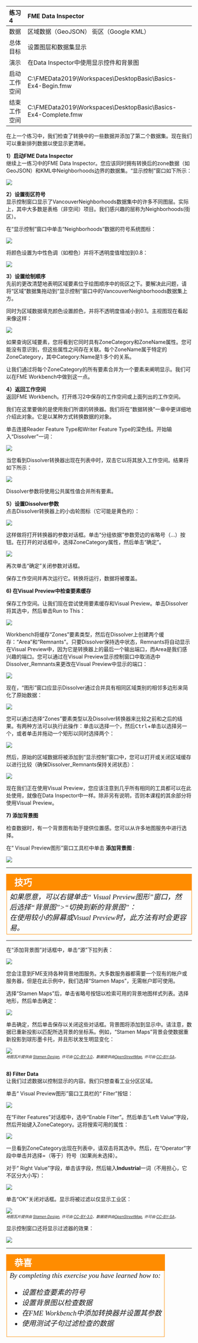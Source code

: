 |  练习4 |  FME Data Inspector |
| :--- | :--- |
| 数据 | 区域数据（GeoJSON） 街区（Google KML） |
| 总体目标 | 设置图层和数据集显示 |
| 演示 | 在Data Inspector中使用显示控件和背景图 |
| 启动工作空间 | C:\FMEData2019\Workspaces\DesktopBasic\Basics-Ex4-Begin.fmw |
| 结束工作空间 | C:\FMEData2019\Workspaces\DesktopBasic\Basics-Ex4-Complete.fmw |

在上一个练习中，我们检查了转换中的一些数据并添加了第二个数据集。现在我们可以重新排列数据以使显示更清晰。

  
**1）启动FME Data Inspector**  
继续上一练习中的FME Data Inspector。您应该同时拥有转换后的zone数据（如GeoJSON）和KML中Neighborhoods边界的数据集。“显示控制”窗口如下所示：

![](./Images/Img1.219.Ex4.DisplayControlWindow.png)
  
**2）设置街区符号**  
显示控制窗口显示了VancouverNeighborhoods数据集中的许多不同图层。实际上，其中大多数是表格（非空间）项目。我们感兴趣的层称为Neighborhoods(街区）。

在“显示控制”窗口中单击“Neighborhoods”数据的符号系统图标：

![](./Images/Img1.220.Ex4.SetSymbologyIcon.png)

将颜色设置为中性色调（如橙色）并将不透明度值增加到0.8：

![](./Images/Img1.221.Ex4.SetSymbologyDialog.png)

  
**3）设置绘制顺序**  
先前的更改清楚地表明区域要素位于绘图顺序中的街区之下。要解决此问题，请将“区域”数据集拖动到“显示控制”窗口中的VancouverNeighborhoods数据集上方。

同时为区域数据填充颜色设置颜色，并将不透明度值减小到0.1。主视图现在看起来像这样：

![](./Images/Img1.222.Ex4.ResymbolizedData.png)

如果查询区域要素，您将看到它同时具有ZoneCategory和ZoneName属性。您可能没有意识到，但这些属性之间存在关联。每个ZoneName属于特定的ZoneCategory，其中Category:Name是1:多个的关系。

让我们通过将每个ZoneCategory的所有要素合并为一个要素来阐明显示。我们可以在FME Workbench中做到这一点。

  
**4）返回工作空间**  
返回FME Workbench。打开练习2中保存的工作空间或上面列出的工作空间。

我们在这里要做的是使用我们所谓的转换器。我们将在“数据转换”一章中更详细地介绍此对象。它是以某种方式转换数据的对象。

单击连接Reader Feature Type和Writer Feature Type的深色线。开始输入“Dissolver”一词：

![](./Images/Img1.223.Ex4.AddTransformer.png)

当您看到Dissolver转换器出现在列表中时，双击它以将其放入工作空间。结果将如下所示：

![](./Images/Img1.224.Ex4.DissolverTransformer.png)

Dissolver参数将使用公共属性值合并所有要素。

  
**5）设置Dissolver参数**  
点击Dissolver转换器上的小齿轮图标（它可能是黄色的）：

![](./Images/Img1.225.Ex4.DissolverParametersButton.png)

这样做将打开转换器的参数对话框。单击“分组依据”参数旁边的省略号（...）按钮。在打开的对话框中，选择ZoneCategory属性，然后单击“确定”。

![](./Images/Img1.226.Ex4.DissolverGroupByParameter.png)

再次单击“确定”关闭参数对话框。

保存工作空间并再次运行它。转换将运行，数据将被覆盖。

**6) 在Visual Preview中检查要素缓存**

保存工作空间。让我们现在尝试使用要素缓存和Visual Preview。单击Dissolver将其选中，然后单击Run to This：

![](./Images/Img1.227.Ex4.RunToThis.png)

Workbench将缓存“Zones”要素类型，然后在Dissolver上创建两个缓存：“Area”和“Remnants”。只要Dissolver保持选中状态，Remnants将自动显示在Visual Preview中，因为它是转换器上的最后一个输出端口，而Area是我们感兴趣的端口。您可以通过在Visual Preview显示控制窗口中取消选中Dissolver_Remnants来更改在Visual Preview中显示的端口：

![](./Images/Img1.228.Ex4.DisplayControl.png)

现在，“图形”窗口应显示Dissolver通过合并具有相同区域类别的相邻多边形来简化了原始数据：

![](./Images/Img1.229.Ex4.DissolverResults.png)

您可以通过选择“Zones”要素类型以及Dissolver转换器来比较之前和之后的结果。有两种方法可以执行此操作：单击以选择一个，然后<kbd>Ctrl</kbd>+单击以选择另一个，或者单击并拖动一个矩形以同时选择两个：

![](./Images/Img1.230.Ex4.ClickAndDragSelect.png)

然后，原始的区域数据将被添加到“显示控制”窗口中，您可以打开或关闭区域缓存以进行比较（确保Dissolver_Remnants保持关闭状态）：


![](./Images/Img1.231.Ex4.CompareCaches.png)

现在我们正在使用Visual Preview，您应该注意到几乎所有相同的工具都可以在此处使用，就像在Data Inspector中一样。除非另有说明，否则本课程的其余部分将使用Visual Preview。


**7) 添加背景图** 

检查数据时，有一个背景图有助于提供位置感。您可以从许多地图服务中进行选择。

在“ Visual Preview图形”窗口工具栏中单击 **添加背景图** :

![](./Images/Img1.232.Ex4.AddABackgroundMap.png)

---

<!--Tip Section-->

<table style="border-spacing: 0px">
<tr>
<td style="vertical-align:middle;background-color:darkorange;border: 2px solid darkorange">
<i class="fa fa-info-circle fa-lg fa-pull-left fa-fw" style="color:white;padding-right: 12px;vertical-align:text-top"></i>
<span style="color:white;font-size:x-large;font-weight: bold;font-family:serif">技巧</span>
</td>
</tr>

<tr>
<td style="border: 1px solid darkorange">
<span style="font-family:serif; font-style:italic; font-size:larger">
如果愿意，可以右键单击“ Visual Preview图形”窗口，然后选择“背景图”>“切换到新的背景图”： <br>
<img src="./Images/switch-to-a-new-background-map.png" alt=""><br>
在使用较小的屏幕或Visual Preview时，此方法有时会更容易。
</span>
</td>
</tr>
</table>

---

在“添加背景图”对话框中，单击“源”下拉列表：

![](./Images/Img1.233.Ex4.BackgroundMapDialog.png)

您会注意到FME支持各种背景地图服务。大多数服务器都需要一个现有的帐户或服务器，但是在此示例中，我们选择“Stamen Maps”，无需帐户即可使用。

选择“Stamen Maps”后，单击省略号按钮以检索可用的背景地图样式列表。选择地形，然后单击确定：

![](./Images/Img1.234.Ex4.BackgroundMapPropertiesDialog.png)

单击确定，然后单击保存以关闭这些对话框。背景图将添加到显示中。请注意，数据已重新投影以匹配所选背景的坐标系。例如，“Stamen Maps”背景会使数据重新投影到球形墨卡托，并且形状发生明显变化：

![](./Images/Img1.235.Ex4.DataWithBackgroundMap.png)
<br><span style="font-style:italic;font-size:x-small">地图瓦片提供由 <a href="https://stamen.com">Stamen Design</a>, 许可由 <a href="https://creativecommons.org/licenses/by/3.0">CC-BY-3.0</a>。数据提供由<a href="http://openstreetmap.org">OpenStreetMap</a>, 许可由 <a href="http://creativecommons.org/licenses/by-sa/3.0">CC-BY-SA</a>。


<br>**8) Filter Data**
<br>让我们过滤数据以控制显示的内容。我们只想查看工业分区区域。

单击“ Visual Preview图形”窗口工具栏的“ Filter”按钮：

![](./Images/Img1.236.Ex4.FilterButton.png)

在“Filter Features”对话框中，选中“Enable Filter”。然后单击“Left Value”字段，然后开始键入ZoneCategory。这将搜索可用的属性：

![](./Images/Img1.237.Ex4.AttributeSearch.png)

一旦看到ZoneCategory出现在列表中，请双击将其选中。然后，在“Operator”字段中单击并选择=（等于）符号（如果尚未选择）。

对于“ Right Value”字段，单击该字段，然后输入**Industrial**一词（不用担心，它不区分大小写）：

![](./Images/Img1.238.Ex4.OneFilterSet.png)

单击“OK”关闭对话框。显示将被过滤以仅显示工业区：

![](./Images/Img1.239.Ex4.FilteredData.png)
<br><span style="font-style:italic;font-size:x-small">地图瓦片提供由 <a href="https://stamen.com">Stamen Design</a>, 许可由 <a href="https://creativecommons.org/licenses/by/3.0">CC-BY-3.0</a>。数据提供由<a href="http://openstreetmap.org">OpenStreetMap</a>, 许可由 <a href="http://creativecommons.org/licenses/by-sa/3.0">CC-BY-SA</a>。
  
显示控制窗口还将显示过滤器的效果：

![](./Images/Img1.240.Ex4.DisplayControlFilter.png)

---

<!--Exercise Congratulations Section-->

<table style="border-spacing: 0px">
<tr>
<td style="vertical-align:middle;background-color:darkorange;border: 2px solid darkorange">
<i class="fa fa-thumbs-o-up fa-lg fa-pull-left fa-fw" style="color:white;padding-right: 12px;vertical-align:text-top"></i>
<span style="color:white;font-size:x-large;font-weight: bold;font-family:serif">恭喜</span>
</td>
</tr>

<tr>
<td style="border: 1px solid darkorange">
<span style="font-family:serif; font-style:italic; font-size:larger">
By completing this exercise you have learned how to:
<br>
<ul>
<li>设置检查要素的符号</li>
<li>设置背景图以检查数据</li>
<li>在FME Workbench中添加转换器并设置其参数</li>
<li>使用测试子句过滤检查的数据</li>
</span>
</td>
</tr>
</table>
